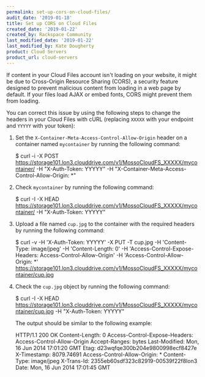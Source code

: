 ```yaml
---
permalink: set-up-cors-on-cloud-files/
audit_date: '2019-01-18'
title: Set up CORS on Cloud Files
created_date: '2019-01-22'
created_by: Rackspace Community
last_modified_date: '2019-01-22'
last_modified_by: Kate Dougherty
product: Cloud Servers
product_url: cloud-servers
---
```


If content in your Cloud Files account isn't loading on your website, it might
be due to Cross-Origin Resource Sharing (CORS), a security feature designed to
prevent malicious content from loading in a web page by default. If your files
load AJAX or embed fonts, CORS might prevent them from loading.

You can correct this issue by using the following steps to change the headers
in your Cloud Files with cURL (replacing `XXXXX` with your endpoint and
`YYYYY` with your token):

1. Set the `X-Container-Meta-Access-Control-Allow-Origin` header on a
   container named `mycontainer` by running the following command:

      $ curl -i -X POST https://storage101.lon3.clouddrive.com/v1/MossoCloudFS_XXXXX/mycontainer/ -H "X-Auth-Token: YYYYY" -H "X-Container-Meta-Access-Control-Allow-Origin: *"

2. Check `mycontainer` by running the following command:

    $ curl -I -X HEAD https://storage101.lon3.clouddrive.com/v1/MossoCloudFS_XXXXX/mycontainer/ -H "X-Auth-Token: YYYYY"

3. Upload a file named `cup.jpg` to the container with the required headers by
   running the following command:

    $ curl -v -H 'X-Auth-Token: YYYYY' -X PUT -T cup.jpg -H 'Content-Type: image/jpeg' -H 'Content-Length: 0' -H 'Access-Control-Expose-Headers: Access-Control-Allow-Origin' -H 'Access-Control-Allow-Origin: *' https://storage101.lon3.clouddrive.com/v1/MossoCloudFS_XXXXX/mycontainer/cup.jpg

4. Check the `cup.jpg` object by running the following command:

    $ curl -I -X HEAD https://storage101.lon3.clouddrive.com/v1/MossoCloudFS_XXXXX/mycontainer/cup.jpg -H "X-Auth-Token: YYYYY"

   The output should be similar to the following example:

    HTTP/1.1 200 OK
    Content-Length: 0
    Access-Control-Expose-Headers: Access-Control-Allow-Origin
    Accept-Ranges: bytes
    Last-Modified: Mon, 16 Jun 2014 17:01:20 GMT
    Etag: d23wqfqe300b204e9800998ecf8427e
    X-Timestamp: 8079.74691
    Access-Control-Allow-Origin: *
    Content-Type: image/jpeg
    X-Trans-Id: 2355eb60sdf323c82919-00539f22f8lon3
    Date: Mon, 16 Jun 2014 17:01:45 GMT
